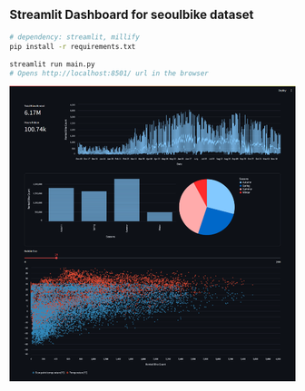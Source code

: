 ## Streamlit Dashboard for seoulbike dataset

```bash
# dependency: streamlit, millify
pip install -r requirements.txt
```

```bash
streamlit run main.py
# Opens http://localhost:8501/ url in the browser
```
![Screenshot](./assets/screenshot.png)